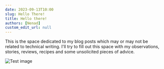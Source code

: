```yaml
---
date: 2023-09-13T10:00
slug: Hello There!
title: Hello there!
authors: [Nenad]
custom_edit_url: null
---
```


This is the space dedicated to my blog posts which may or may not be related to technical writing. I'll try to fill out this space with my observations, stories, reviews, recipes and some unsolicited pieces of advice.

![Test image](R0001180.JPG)